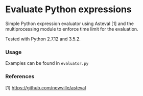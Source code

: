 Evaluate Python expressions
===========================

Simple Python expression evaluator using Asteval [1] and the multiprocessing module to enforce time limit for the evaluation.

Tested with Python 2.7.12 and 3.5.2.

### Usage ###

Examples can be found in `evaluator.py`

### References ###

[1] https://github.com/newville/asteval